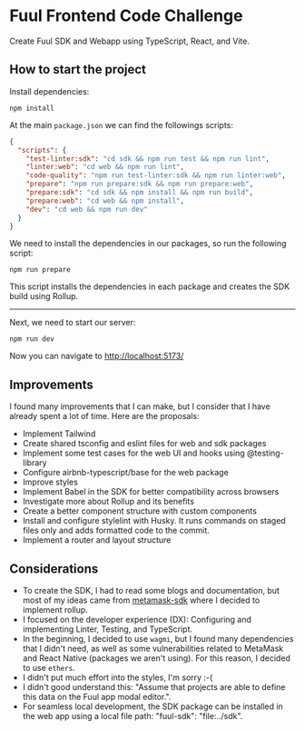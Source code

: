 # Fuul Frontend Code Challenge

Create Fuul SDK and Webapp using TypeScript, React, and Vite.


## How to start the project

Install dependencies:

```console
npm install
```

At the main `package.json` we can find the followings scripts:

```json
{
  "scripts": {
    "test-linter:sdk": "cd sdk && npm run test && npm run lint",
    "linter:web": "cd web && npm run lint",
    "code-quality": "npm run test-linter:sdk && npm run linter:web",
    "prepare": "npm run prepare:sdk && npm run prepare:web",
    "prepare:sdk": "cd sdk && npm install && npm run build",
    "prepare:web": "cd web && npm install",
    "dev": "cd web && npm run dev"
  }
}
```

We need to install the dependencies in our packages, so run the following script:

```console
npm run prepare
```

This script installs the dependencies in each package and creates the SDK build using Rollup.

---

Next, we need to start our server:

```console
npm run dev
```

Now you can navigate to <http://localhost:5173/>

## Improvements

I found many improvements that I can make, but I consider that I have already spent a lot of time. Here are the proposals:

- Implement Tailwind
- Create shared tsconfig and eslint files for web and sdk packages
- Implement some test cases for the web UI and hooks using @testing-library
- Configure airbnb-typescript/base for the web package
- Improve styles
- Implement Babel in the SDK for better compatibility across browsers
- Investigate more about Rollup and its benefits
- Create a better component structure with custom components
- Install and configure stylelint with Husky. It runs commands on staged files only and adds formatted code to the commit.
- Implement a router and layout structure

## Considerations

- To create the SDK, I had to read some blogs and documentation, but most of my ideas came from [metamask-sdk](https://github.com/MetaMask/metamask-sdk/blob/main/packages/sdk-react/package.json) where I decided to implement rollup.
- I focused on the developer experience (DX): Configuring and implementing Linter, Testing, and TypeScript.
- In the beginning, I decided to use `wagmi`, but I found many dependencies that I didn't need, as well as some vulnerabilities related to MetaMask and React Native (packages we aren't using). For this reason, I decided to use `ethers`.
- I didn't put much effort into the styles, I'm sorry  :-(
- I didn't good understand this: "Assume that projects are able to define this data on the Fuul app modal editor.".
- For seamless local development, the SDK package can be installed in the web app using a local file path: "fuul-sdk": "file:../sdk".

